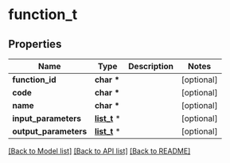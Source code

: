 # function_t

## Properties
Name | Type | Description | Notes
------------ | ------------- | ------------- | -------------
**function_id** | **char \*** |  | [optional] 
**code** | **char \*** |  | [optional] 
**name** | **char \*** |  | [optional] 
**input_parameters** | [**list_t**](parameter.md) \* |  | [optional] 
**output_parameters** | [**list_t**](parameter.md) \* |  | [optional] 

[[Back to Model list]](../README.md#documentation-for-models) [[Back to API list]](../README.md#documentation-for-api-endpoints) [[Back to README]](../README.md)


